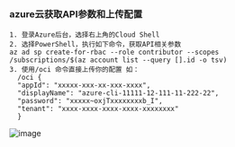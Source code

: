 ### azure云获取API参数和上传配置
```text
1. 登录Azure后台，选择右上角的Cloud Shell
2. 选择PowerShell，执行如下命令，获取API相关参数
az ad sp create-for-rbac --role contributor --scopes /subscriptions/$(az account list --query [].id -o tsv)
3. 使用/oci 命令直接上传你的配置 如：
  /oci {
  "appId": "xxxxx-xxx-xx-xxx-xxxx",
  "displayName": "azure-cli-11111-12-111-11-222-22",
  "password": "xxxxx~oxjTxxxxxxxxb_I",
  "tenant": "xxxx-xxxx-xxxx-xxxx-xxxxxxxx"
  }
```
![image](https://github.com/semicons/java_oci_manage/blob/main/az.jpg)
